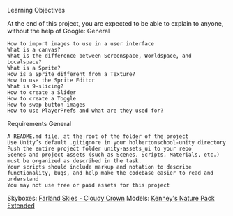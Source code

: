 Learning Objectives

At the end of this project, you are expected to be able to explain to anyone, without the help of Google:
General

    How to import images to use in a user interface
    What is a canvas?
    What is the difference between Screenspace, Worldspace, and Localspace?
    What is a Sprite?
    How is a Sprite different from a Texture?
    How to use the Sprite Editor
    What is 9-slicing?
    How to create a Slider
    How to create a Toggle
    How to swap button images
    How to use PlayerPrefs and what are they used for?

Requirements
General

    A README.md file, at the root of the folder of the project
    Use Unity’s default .gitignore in your holbertonschool-unity directory
    Push the entire project folder unity-assets_ui to your repo
    Scenes and project assets (such as Scenes, Scripts, Materials, etc.) must be organized as described in the task.
    Your scripts should include markup and notation to describe functionality, bugs, and help make the codebase easier to read and understand
    You may not use free or paid assets for this project



Skyboxes: [Farland Skies - Cloudy Crown](https://assetstore.unity.com/packages/2d/textures-materials/sky/farland-skies-cloudy-crown-60004)
Models: [Kenney's Nature Pack Extended](https://www.kenney.nl/assets/nature-kit)
